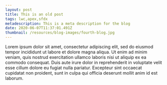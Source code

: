 ```yaml
---
layout: post
title: This is an old post
tags: lwc,apex,sfdx
metadescription: This is a meta description for the blog
date: 2020-06-07T11:37:01.491Z
thumbnail: /resources/blog-images/fourth-blog.jpg
---
```


Lorem ipsum dolor sit amet, consectetur adipiscing elit, sed do eiusmod tempor incididunt ut labore et dolore magna aliqua. Ut enim ad minim veniam, quis nostrud exercitation ullamco laboris nisi ut aliquip ex ea commodo consequat. Duis aute irure dolor in reprehenderit in voluptate velit esse cillum dolore eu fugiat nulla pariatur. Excepteur sint occaecat cupidatat non proident, sunt in culpa qui officia deserunt mollit anim id est laborum.
